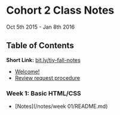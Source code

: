 # Cohort 2 Class Notes
Oct 5th 2015 - Jan 8th 2016

## Table of Contents

**Short Link:** [bit.ly/tiy-fall-notes](http://bit.ly/tiy-fall-notes)

* [Welcome!](/ABOUT.md)
* [Review request procedure](/REVIEW.md)


### Week 1: Basic HTML/CSS
* [Notes](/notes/week 01/README.md)
